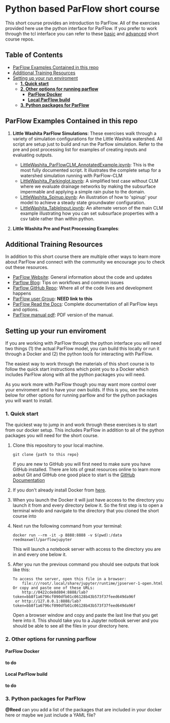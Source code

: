 # Python based ParFlow short course <!-- omit in toc -->
This short course provides an introduction to ParFlow. All of the exercises provided here use the python interface for ParFlow. If you prefer to work through the tcl interface you can refer to these [basic](https://github.com/hydroframe/ParFlow_Short_Course) and [advanced](https://github.com/hydroframe/ParFlow_Advanced_ShortCourse) short course repos. 

## Table of Contents <!-- omit in toc -->
- [ParFlow Examples Contained in this repo](#parflow-examples-contained-in-this-repo)
- [Additional Training Resources](#additional-training-resources)
- [Setting up your run enviroment](#setting-up-your-run-enviroment)
  - [**1. Quick start**](#1-quick-start)
  - [**2. Other options for running parflow**](#2-other-options-for-running-parflow)
    - [**ParFlow Docker**](#parflow-docker)
    - [**Local ParFlow build**](#local-parflow-build)
  - [**3. Python packages for ParFlow**](#3-python-packages-for-parflow)

## ParFlow Examples Contained in this repo

1. **Little Washita ParFlow Simulations**: These exercises walk through a variety of simulation configurations for the Little Washita watershed. All script are setup just to build and run the Parflow simulation. Refer to the pre and post processing list for examples of creating inputs and evaluating outputs. 
     - [LittleWashita_ParFlowCLM_AnnotatedExample.ipynb](https://github.com/hydroframe/parflow_python_shortcourse/blob/main/exercises/little_washita/LittleWashita_ParFlowCLM_AnnotatedExample%20copy.ipynb): This is the most fully documented script. It illustrates the complete setup for a watershed simulation running with ParFlow-CLM
     - [LittleWashita_Parkinglot.ipynb](https://github.com/hydroframe/parflow_python_shortcourse/blob/main/exercises/little_washita/LittleWashita_Parkinglot.ipynb): A simplified test case without CLM where we evaluate drainage networks by making the subsurface impermable and applying a simple rain pulse to the domain.
     - [LittleWashita_Spinup.ipynb](https://github.com/hydroframe/parflow_python_shortcourse/blob/main/exercises/little_washita/LittleWashita_Spinup.ipynb): An illustration of how to 'spinup' your model to achieve a steady state groundwater configuration. 
     - [LittleWashita_TableInput.ipynb](https://github.com/hydroframe/parflow_python_shortcourse/blob/main/exercises/little_washita/LittleWashita_TableInput.ipynb): An alternate verson of the main CLM example illustrating how you can set subsurface properties with a csv table rather than within python. 
  
2. **Little Washita Pre and Post Processing Examples**: 

## Additional Training Resources
In addition to this short course there are multiple other ways to learn more about ParFlow and connect with the community we encourage you to check out these resources. 
- [ParFlow Website](https://parflow.org/): General information about the code and updates
- [Parflow Blog](http://parflow.blogspot.com/): Tips on workflows and common issues
- [Parflow GitHub Repo](https://github.com/parflow/parflow): Where all of the code lives and development happens 
- [ParFlow user Group](): **NEED link to this**
- [ParFlow Read the Docs](https://parflow-docs.readthedocs.io/en/latest/intro.html): Complete documentation of all ParFlow keys and options. 
- [ParFlow manual pdf](https://github.com/parflow/parflow/blob/master/parflow-manual.pdf): PDF version of the manual. 

## Setting up your run enviroment
If you are working with ParFlow through the python interface you will need two things (1) the actual ParFlow model, you can build this locally or run it through a Docker and (2) the python tools for interacting with ParFlow. 

The easiest way to work through the materials of this short course is to follow the quick start instructions which point you to a Docker which includes ParFlow along with all the python packages you will need.  

As you work more with ParFlow though you may want more control over your enviroment and to have your own builds. If this is you, see the notes below for other options for running parflow and for the python packages you will want to install. 

### **1. Quick start** 
The quickest way to jump in and work through these exercises is to start from our docker setup. This includes ParFlow in addition to all of the python packages you will need for the short course.  

1. Clone this repository to your local machine. 
   ``` 
   git clone {path to this repo}
   ```
   If you are new to GitHub you will first need to make sure you have GitHub installed. There are lots of great resources online to learn more aobut Git and GitHub one good place to start is the [GitHub Documentation](https://docs.github.com/en/get-started/quickstart)

2. If you don't already install Docker from [here](https://docs.docker.com/get-docker/).
   
3. When you launch the Docker it will just have access to the directory you launch it from and every directory below it. So the first step is to open a terminal windo and navigate to the directory that you cloned the short course into
   
4. Next run the following command from your terminal: 
   ```
   docker run --rm -it -p 8888:8888 -v $(pwd):/data reedmaxwell/parflowjupyter
   ```
   This will launch a notebook server with access to the directory you are in and every one below it.  

5.  After you run the previous command you should see outputs that look like this:
    ```
    To access the server, open this file in a browser:
        file:///root/.local/share/jupyter/runtime/jpserver-1-open.html
    Or copy and paste one of these URLs:
        http://0422cde8d804:8888/lab?token=bb8f1a6796cf090dfb01c06128b43b573f37feed649da96f
     or http://127.0.0.1:8888/lab?token=bb8f1a6796cf090dfb01c06128b43b573f37feed649da96f
    ```
    Open a browser window and copy and paste the last line that you get here into it. This should take you to a Jupyter notbook server and you should be able to see all the files in your directory here. 


### **2. Other options for running parflow**
#### **ParFlow Docker**
**to do**

#### **Local ParFlow build**
**to do**


### **3. Python packages for ParFlow**
**@Reed** can you add a list of the packages that are included in your docker here or maybe we just include a YAML file?


